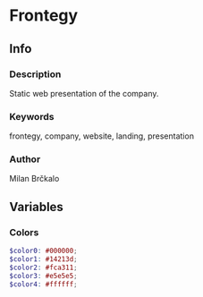 # Frontegy

## Info

### Description

Static web presentation of the company.

### Keywords

frontegy, company, website, landing, presentation

### Author

Milan Brčkalo

## Variables

### Colors

```scss
$color0: #000000;
$color1: #14213d;
$color2: #fca311;
$color3: #e5e5e5;
$color4: #ffffff;
```
